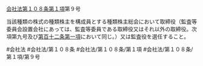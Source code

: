 [会社法第１０８条第１項](会社法＿＿＿＿第１０８条第１項)第９号

当該種類の株式の種類株主を構成員とする種類株主総会において取締役（監査等委員会設置会社にあっては、監査等委員である取締役又はそれ以外の取締役。次項第九号及び[第百十二条第一項](会社法＿＿＿＿第１１２条第１項)において同じ。）又は監査役を選任すること。


#会社法
#会社法/第１０８条
#会社法/第１０８条/第１項
#会社法/第１０８条/第１項/第９号
